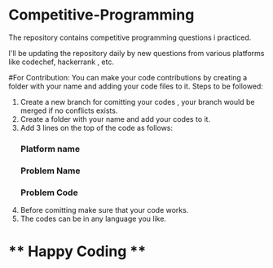 # Competitive-Programming
The repository contains competitive programming questions i practiced.

I'll be updating the repository daily by new questions from various platforms like codechef, hackerrank , etc.

#For Contribution:
You can make your code contributions by creating a folder with your name and adding your code files to it.
Steps to be followed:
1. Create a new branch for comitting your codes , your branch would be merged if no conflicts exists.
2. Create a folder with your name and add your codes to it.
3. Add 3 lines on the top of the code as follows:
    ### Platform name ###
    ### Problem Name ###
    ### Problem Code ###
4. Before comitting make sure that your code works.
5. The codes can be in any language you like.


# ** Happy Coding **
